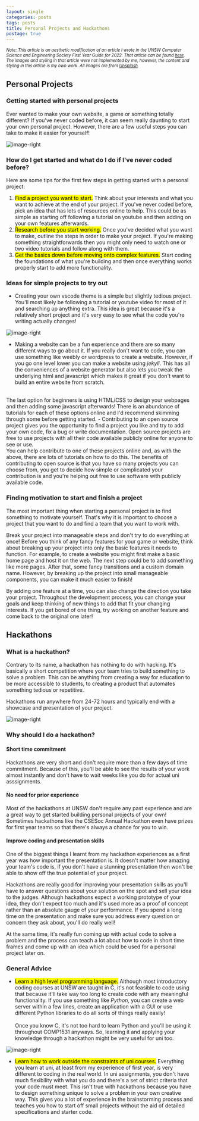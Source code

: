```yaml
---
layout: single
categories: posts
tags: posts
title: Personal Projects and Hackathons
postage: true
---
```


*<span style="font-size: 0.8em">Note: This article is an aesthetic modification of an article I wrote in the UNSW Computer Science and Engineering Society First Year Guide for 2022. That article can be found [here](https://media.csesoc.org.au/fyg-2022-personal-projects-hackathons/). The images and styling in that article were not implemented by me, however, the content and styling in this article is my own work. All images are from [Unsplash](https://unsplash.com/).</span>*

## Personal Projects

### Getting started with personal projects

Ever wanted to make your own website, a game or something totally different? If you've never coded before, it can seem really daunting to start your own personal project. However, there are a few useful steps you can take to make it easier for yourself!

![image-right](/assets/images/Post-Personal_Projects_and_Hackathons/laptop_code.jpg)

### How do I get started and what do I do if I've never coded before?

Here are some tips for the first few steps in getting started with a personal project:

1. <mark>Find a project you want to start.</mark> Think about your interests and what you want to achieve at the end of your project. If you've never coded before, pick an idea that has lots of resources online to help. This could be as simple as starting off following a tutorial on youtube and then adding on your own features afterwards.
2. <mark>Research before you start working.</mark> Once you've decided what you want to make, outline the steps in order to make your project. If you're making something straightforwards then you might only need to watch one or two video tutorials and follow along with them.
3. <mark>Get the basics down before moving onto complex features.</mark> Start coding the foundations of what you're building and then once everything works properly start to add more functionality.


### Ideas for simple projects to try out

- Creating your own vscode theme is a simple but slightly tedious project. You'll most likely be following a tutorial or youtube video for most of it and searching up anything extra. This idea is great because it's a relatively short project and it's very easy to see what the code you're writing actually changes!

![image-right](/assets/images/Post-Personal_Projects_and_Hackathons/vscode_themes.png)

- Making a website can be a fun experience and there are so many different ways to go about it. If you really don't want to code, you can use something like weebly or wordpress to create a website. However, if you go one level lower you can make a website using *jekyll*. This has all the conveniences of a website generator but also lets you tweak the underlying html and javascript which makes it great if you don't want to build an entire website from scratch.
<br>
The last option for beginners is using HTML/CSS to design your webpages and then adding some javascript afterwards! There is an abundance of tutorials for each of these options online and I'd recommend skimming through some before getting started.
- Contributing to an open source project gives you the opportunity to find a project you like and try to add your own code, fix a bug or write documentation. Open source projects are free to use projects with all their code available publicly online for anyone to see or use.
<br>
You can help contribute to one of these projects online and, as with the above, there are lots of tutorials on how to do this. The benefits of contributing to open source is that you have so many projects you can choose from, you get to decide how simple or complicated your contribution is and you're helping out free to use software with publicly available code.

### Finding motivation to start and finish a project

The most important thing when starting a personal project is to find something to motivate yourself. That's why it is important to choose a project that you want to do and find a team that you want to work with.

Break your project into manageable steps and don't try to do everything at once! Before you think of any fancy features for your game or website, think about breaking up your project into only the basic features it needs to function. For example, to create a website you might first make a basic home page and host it on the web. The next step could be to add something like more pages. After that, some fancy transitions and a custom domain name. However, by breaking up the project into small manageable components, you can make it much easier to finish!

By adding one feature at a time, you can also change the direction you take your project. Throughout the development process, you can change your goals and keep thinking of new things to add that fit your changing interests. If you get bored of one thing, try working on another feature and come back to the original one later!

## Hackathons

### What is a hackathon?

Contrary to its name, a hackathon has nothing to do with hacking. It's basically a short competition where your team tries to build something to solve a problem. This can be anything from creating a way for education to be more accessible to students, to creating a product that automates something tedious or repetitive.

Hackathons run anywhere from 24-72 hours and typically end with a showcase and presentation of your project.

![image-right](/assets/images/Post-Personal_Projects_and_Hackathons/hacker_person.jpg)

### Why should I do a hackathon?


#### Short time commitment

Hackathons are very short and don't require more than a few days of time commitment. Because of this, you'll be able to see the results of your work almost instantly and don't have to wait weeks like you do for actual uni asssignments.

#### No need for prior experience

Most of the hackathons at UNSW don't require any past experience and are a great way to get started building personal projects of your own! Sometimes hackathons like the CSESoc Annual Hackathon even have prizes for first year teams so that there's always a chance for you to win.

#### Improve coding and presentation skills

One of the biggest things I learnt from my hackathon experiences as a first year was how important the presentation is. It doesn't matter how amazing your team's code is, if you don't have a stunning presentation then won't be able to show off the true potential of your project.

Hackathons are really good for improving your presentation skills as you'll have to answer questions about your solution on the spot and sell your idea to the judges. Although hackathons expect a working prototype of your idea, they don't expect too much and it's used more as a proof of concept rather than an absolute gauge of your performance. If you spend a long time on the presentation and make sure you address every question or concern they ask about, you'll do really well!

At the same time, it's really fun coming up with actual code to solve a problem and the process can teach a lot about how to code in short time frames and come up with an idea which could be used for a personal project later on.

### General Advice

- <mark>Learn a high level programming language.</mark> Although most introductory coding courses at UNSW are taught in C, it's not feasible to code using that because it'll take way too long to create code with any meaningful functionality. If you use something like *Python*, you can create a web server within a few lines, create an application with a GUI or use different Python libraries to do all sorts of things really easily!<br><br>Once you know C, it's not too hard to learn Python and you'll be using it throughout COMP1531 anyways. So, learning it and applying your knowledge through a hackathon might be very useful for uni too.

![image-right](/assets/images/Post-Personal_Projects_and_Hackathons/programming_languages.jpg)

- <mark>Learn how to work outside the constraints of uni courses.</mark> Everything you learn at uni, at least from my experience of first year, is very different to coding in the real world. In uni assignments, you don't have much flexibility with what you do and there's a set of strict criteria that your code must meet. This isn't true with hackathons because you have to design something unique to solve a problem in your own creative way. This gives you a lot of experience in the brainstorming process and teaches you how to start off small projects without the aid of detailed specifications and starter code.
